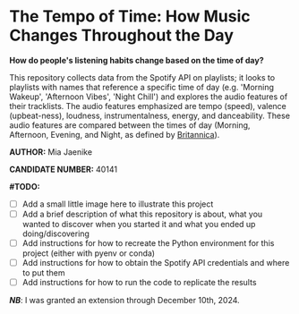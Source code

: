 # The Tempo of Time: How Music Changes Throughout the Day
**How do people's listening habits change based on the time of day?**

This repository collects data from the Spotify API on playlists; it looks to playlists with names that reference a specific time of day (e.g. 'Morning Wakeup', 'Afternoon Vibes', 'Night Chill') and explores the audio features of their tracklists. The audio features emphasized are tempo (speed), valence (upbeat-ness), loudness, instrumentalness, energy, and danceability. These audio features are compared between the times of day (Morning, Afternoon, Evening, and Night, as defined by [Britannica](https://www.britannica.com/dictionary/eb/qa/parts-of-the-day-early-morning-late-morning-etc)).

**AUTHOR:** Mia Jaenike

**CANDIDATE NUMBER:** 40141

**\#TODO:**

- [ ] Add a small little image here to illustrate this project
- [ ] Add a brief description of what this repository is about, what you wanted to discover when you started it and what you ended up doing/discovering
- [ ] Add instructions for how to recreate the Python environment for this project (either with pyenv or conda)
- [ ] Add instructions for how to obtain the Spotify API credentials and where to put them
- [ ] Add instructions for how to run the code to replicate the results

***NB***: I was granted an extension through December 10th, 2024.
